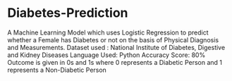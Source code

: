 # Diabetes-Prediction

A Machine Learning Model which uses Logistic Regression to predict whether a Female has Diabetes or not on the basis of Physical Diagnosis and Measurements.
Dataset used : National Institute of Diabetes, Digestive and Kidney Diseases 
Language Used: Python
Accuracy Score: 80%
Outcome is given in 0s and 1s where 0 represents a Diabetic Person and 1 represents a Non-Diabetic Person
